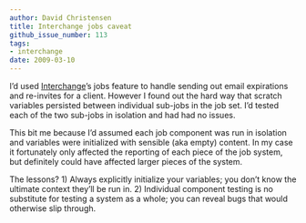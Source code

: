 ```yaml
---
author: David Christensen
title: Interchange jobs caveat
github_issue_number: 113
tags:
- interchange
date: 2009-03-10
---
```


I’d used [Interchange](http://www.icdevgroup.org/i/dev)’s jobs feature to handle sending out email expirations and re-invites for a client. However I found out the hard way that scratch variables persisted between individual sub-jobs in the job set. I’d tested each of the two sub-jobs in isolation and had had no issues.

This bit me because I’d assumed each job component was run in isolation and variables were initialized with sensible (aka empty) content. In my case it fortunately only affected the reporting of each piece of the job system, but definitely could have affected larger pieces of the system.

The lessons? 1) Always explicitly initialize your variables; you don’t know the ultimate context they’ll be run in. 2) Individual component testing is no substitute for testing a system as a whole; you can reveal bugs that would otherwise slip through.


